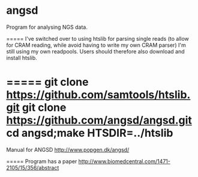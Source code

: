 angsd
=====
Program for analysing NGS data. 

=====
I've switched over to using htslib for parsing single reads (to allow
for CRAM reading, while avoid having to write my own CRAM parser)
I'm still using my own readpools. Users should therefore also download
and install htslib.

=====
git clone https://github.com/samtools/htslib.git
git clone https://github.com/angsd/angsd.git
cd angsd;make HTSDIR=../htslib
=====
Manual for ANGSD 
http://www.popgen.dk/angsd/


=====
Program has a paper
http://www.biomedcentral.com/1471-2105/15/356/abstract

